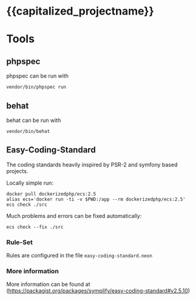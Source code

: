 {{capitalized_projectname}}
===========================

# Tools

## phpspec

phpspec can be run with

    vendor/bin/phpspec run
    
## behat

behat can be run with

    vendor/bin/behat

## Easy-Coding-Standard

The coding standards heavily inspired by PSR-2 and symfony based projects.

Locally simple run:

    docker pull dockerizedphp/ecs:2.5
    alias ecs='docker run -ti -v $PWD:/app --rm dockerizedphp/ecs:2.5'
    ecs check ./src

Much problems and errors can be fixed automatically:

    ecs check --fix ./src

### Rule-Set

Rules are configured in the file ```easy-coding-standard.neon```

### More information

More information can be found at (https://packagist.org/packages/symplify/easy-coding-standard#v2.5.10) 
